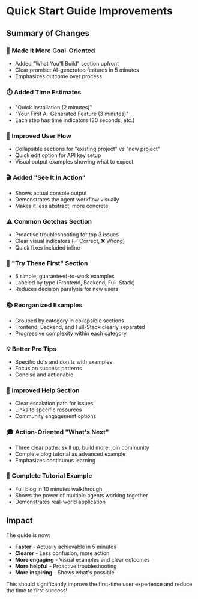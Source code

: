 # Quick Start Guide Improvements

## Summary of Changes

### 🎯 Made it More Goal-Oriented
- Added "What You'll Build" section upfront
- Clear promise: AI-generated features in 5 minutes
- Emphasizes outcome over process

### ⏱️ Added Time Estimates
- "Quick Installation (2 minutes)"
- "Your First AI-Generated Feature (3 minutes)"
- Each step has time indicators (30 seconds, etc.)

### 🚀 Improved User Flow
- Collapsible sections for "existing project" vs "new project"
- Quick edit option for API key setup
- Visual output examples showing what to expect

### 🎬 Added "See It In Action"
- Shows actual console output
- Demonstrates the agent workflow visually
- Makes it less abstract, more concrete

### ⚠️ Common Gotchas Section
- Proactive troubleshooting for top 3 issues
- Clear visual indicators (✅ Correct, ❌ Wrong)
- Quick fixes included inline

### 🎯 "Try These First" Section
- 5 simple, guaranteed-to-work examples
- Labeled by type (Frontend, Backend, Full-Stack)
- Reduces decision paralysis for new users

### 📚 Reorganized Examples
- Grouped by category in collapsible sections
- Frontend, Backend, and Full-Stack clearly separated
- Progressive complexity within each category

### 💡 Better Pro Tips
- Specific do's and don'ts with examples
- Focus on success patterns
- Concise and actionable

### 🚨 Improved Help Section
- Clear escalation path for issues
- Links to specific resources
- Community engagement options

### 🎓 Action-Oriented "What's Next"
- Three clear paths: skill up, build more, join community
- Complete blog tutorial as advanced example
- Emphasizes continuous learning

### 📝 Complete Tutorial Example
- Full blog in 10 minutes walkthrough
- Shows the power of multiple agents working together
- Demonstrates real-world application

## Impact

The guide is now:
- **Faster** - Actually achievable in 5 minutes
- **Clearer** - Less confusion, more action
- **More engaging** - Visual examples and clear outcomes
- **More helpful** - Proactive troubleshooting
- **More inspiring** - Shows what's possible

This should significantly improve the first-time user experience and reduce the time to first success!